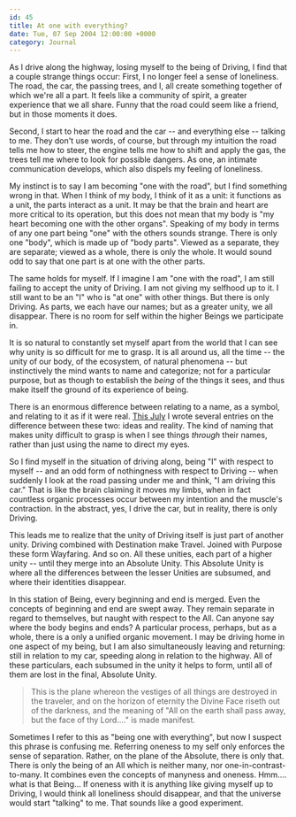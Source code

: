 ```yaml
---
id: 45
title: At one with everything?
date: Tue, 07 Sep 2004 12:00:00 +0000
category: Journal
---
```


As I drive along the highway, losing myself to the being of Driving, I
find that a couple strange things occur: First, I no longer feel a sense
of loneliness.  The road, the car, the passing trees, and I, all create
something together of which we're all a part.  It feels like a community
of spirit, a greater experience that we all share.  Funny that the road
could seem like a friend, but in those moments it does.

Second, I start to hear the road and the car -- and everything else --
talking to me.  They don't use words, of course, but through my
intuition the road tells me how to steer, the engine tells me how to
shift and apply the gas, the trees tell me where to look for possible
dangers.  As one, an intimate communication develops, which also dispels
my feeling of loneliness.

My instinct is to say I am becoming "one with the road", but I find
something wrong in that.  When I think of my body, I think of it as a
unit: it functions as a unit, the parts interact as a unit.  It may be
that the brain and heart are more critical to its operation, but this
does not mean that my body is "my heart becoming one with the other
organs".  Speaking of my body in terms of any one part being "one" with
the others sounds strange.  There is only one "body", which is made up
of "body parts".  Viewed as a separate, they are separate; viewed as a
whole, there is only the whole.  It would sound odd to say that one part
is at one with the other parts.

The same holds for myself.  If I imagine I am "one with the road", I am
still failing to accept the unity of Driving.  I am not giving my
selfhood up to it.  I still want to be an "I" who is "at one" with other
things.  But there is only Driving.  As parts, we each have our names;
but as a greater unity, we all disappear.  There is no room for self
within the higher Beings we participate in.

It is so natural to constantly set myself apart from the world that I
can see why unity is so difficult for me to grasp.  It is all around us,
all the time -- the unity of our body, of the ecosystem, of natural
phenomena -- but instinctively the mind wants to name and categorize;
not for a particular purpose, but as though to establish the *being* of
the things it sees, and thus make itself the ground of its experience of
being.

There is an enormous difference between relating to a name, as a symbol,
and relating to it as if it were real.  [This July](jul2004) I wrote several
entries on the difference between these two: ideas and reality.  The
kind of naming that makes unity difficult to grasp is when I see things
*through* their names, rather than just using the name to direct my
eyes.

So I find myself in the situation of driving along, being "I" with
respect to myself -- and an odd form of nothingness with respect to
Driving -- when suddenly I look at the road passing under me and think,
"I am driving this car."  That is like the brain claiming it moves my
limbs, when in fact countless organic processes occur between my
intention and the muscle's contraction.  In the abstract, yes, I drive
the car, but in reality, there is only Driving.

This leads me to realize that the unity of Driving itself is just part
of another unity.  Driving combined with Destination make Travel.
Joined with Purpose these form Wayfaring.  And so on.  All these
unities, each part of a higher unity -- until they merge into an
Absolute Unity.  This Absolute Unity is where all the differences
between the lesser Unities are subsumed, and where their identities
disappear.

In this station of Being, every beginning and end is merged.  Even the
concepts of beginning and end are swept away.  They remain separate in
regard to themselves, but naught with respect to the All.  Can anyone
say where the body begins and ends?  A particular process, perhaps, but
as a whole, there is a only a unified organic movement.  I may be
driving home in one aspect of my being, but I am also simultaneously
leaving and returning: still in relation to my car, speeding along in
relation to the highway.  All of these particulars, each subsumed in the
unity it helps to form, until all of them are lost in the final,
Absolute Unity.

> This is the plane whereon the vestiges of all things are destroyed in
> the traveler, and on the horizon of eternity the Divine Face riseth
> out of the darkness, and the meaning of "All on the earth shall pass
> away, but the face of thy Lord...." is made manifest.

Sometimes I refer to this as "being one with everything", but now I
suspect this phrase is confusing me.  Referring oneness to my self only
enforces the sense of separation.  Rather, on the plane of the Absolute,
there is only that.  There is only the being of an All which is neither
many, nor one-in-contrast-to-many.  It combines even the concepts of
manyness and oneness.  Hmm.... what is that Being...  If oneness with it
is anything like giving myself up to Driving, I would think all
loneliness should disappear, and that the universe would start "talking"
to me.  That sounds like a good experiment.


